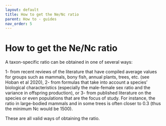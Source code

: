 ```yaml
---
layout: default
title: How to get the Ne/Nc ratio
parent: How to - guides
nav_order: 5
---
```


# How to get the Ne/Nc ratio

A taxon-specific ratio can be obtained in one of several ways: 

1- from recent reviews of the literature that have compiled average values for groups such as mammals, bony fish, annual plants, trees, etc. (see Hoban et al 2020), 
2- from formulas that take into account a species’ biological characteristics (especially the male-female sex ratio and the variance in offspring production), or 
3- from published literature on the species or even populations that are the focus of study. For instance, the ratio in large-bodied mammals and in some trees is often closer to 0.3 (thus the minimum Nc would be 1500). 

These are all valid ways of obtaining the ratio. 


